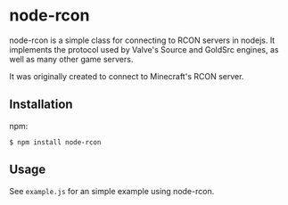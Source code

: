 # node-rcon

  node-rcon is a simple class for connecting to RCON servers in nodejs. It implements the protocol used by Valve's Source and GoldSrc engines, as well as many other game servers.

  It was originally created to connect to Minecraft's RCON server.

## Installation

npm:

    $ npm install node-rcon

## Usage

  See `example.js` for an simple example using node-rcon.

